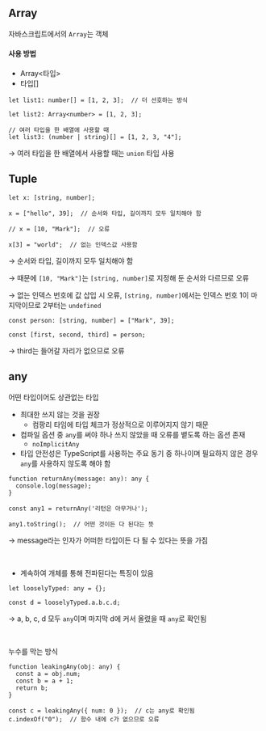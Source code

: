 ## Array

자바스크립트에서의 `Array`는 객체

#### 사용 방법

- Array<타입>
- 타입[]

```tsx
let list1: number[] = [1, 2, 3];  // 더 선호하는 방식

let list2: Array<number> = [1, 2, 3];

// 여러 타입을 한 배열에 사용할 때
let list3: (number | string)[] = [1, 2, 3, "4"];
```

→ 여러 타입을 한 배열에서 사용할 때는 `union` 타입 사용

## Tuple

```tsx
let x: [string, number];

x = ["hello", 39];  // 순서와 타입, 길이까지 모두 일치해야 함

// x = [10, "Mark"];  // 오류

x[3] = "world";  // 없는 인덱스값 사용함
```

→ 순서와 타입, 길이까지 모두 일치해야 함

→ 때문에 `[10, "Mark"]`는 `[string, number]`로 지정해 둔 순서와 다르므로 오류

→ 없는 인덱스 번호에 값 삽입 시 오류, `[string, number]`에서는 인덱스 번호 1이 마지막이므로 2부터는 `undefined`

```tsx
const person: [string, number] = ["Mark", 39];

const [first, second, third] = person;
```

→ third는 들어갈 자리가 없으므로 오류

## any

어떤 타입이어도 상관없는 타입

- 최대한 쓰지 않는 것을 권장
    - 컴팡리 타임에 타입 체크가 정상적으로 이루어지지 않기 때문
- 컴파일 옵션 중 `any`를 써야 하나 쓰지 않았을 때 오류를 뱉도록 하는 옵션 존재
    - `noImplicitAny`
- 타입 안전성은 TypeScript를 사용하는 주요 동기 중 하나이며 필요하지 않은 경우 `any`를 사용하지 않도록 해야 함

```tsx
function returnAny(message: any): any {
  console.log(message);
}

const any1 = returnAny('리턴은 아무거나');

any1.toString();  // 어떤 것이든 다 된다는 뜻
```

→ message라는 인자가 어떠한 타입이든 다 될 수 있다는 뜻을 가짐

<br/>

- 계속하여 개체를 통해 전파된다는 특징이 있음

```tsx
let looselyTyped: any = {};

const d = looselyTyped.a.b.c.d;
```

→ a, b, c, d 모두 `any`이며 마지막 d에 커서 올렸을 때 `any`로 확인됨

<br/>

누수를 막는 방식

```tsx
function leakingAny(obj: any) {
  const a = obj.num;
  const b = a + 1;
  return b;
}

const c = leakingAny({ num: 0 });  // c는 any로 확인됨
c.indexOf("0");  // 함수 내에 c가 없으므로 오류
```